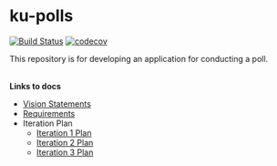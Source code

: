 # ku-polls

[![Build Status](https://travis-ci.com/pattarinn/ku-polls.svg?branch=master)](https://travis-ci.com/pattarinn/ku-polls)
[![codecov](https://codecov.io/gh/pattarinn/ku-polls/branch/master/graph/badge.svg)](https://codecov.io/gh/pattarinn/ku-polls)

This repository is for developing an application for conducting a poll. <br>
<br>


**Links to docs** <br>
- [Vision Statements](../../wiki/Vision%20Statement) <br>
- [Requirements](../../wiki/Requirements)
- Iteration Plan
    - [Iteration 1 Plan](../../wiki/Iteration-1-Plan)
    - [Iteration 2 Plan](../../wiki/Iteration-2-Plan)
    - [Iteration 3 Plan](../../wiki/Iteration-3-Plan)